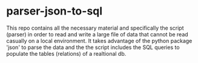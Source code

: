 # parser-json-to-sql
This repo contains all the necessary material and specifically the script (parser) in order to read and write a large file of data that cannot be read casually on a local  environment. It takes advantage of the python package 'json' to parse the data and the the script includes the SQL queries to populate the tables (relations) of a realtional db.
